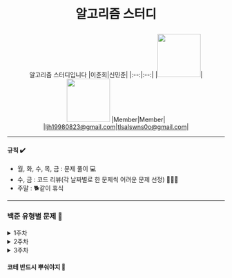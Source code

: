 # <p align="center"> 알고리즘 스터디 </p>

<div align="center">

알고리즘 스터디입니다
|이준희|신민준|
|:--:|:--:|
|<img src="https://github.com/Jun2-Lee.png" width="100" height="100">| <img src="https://github.com/Tizesin.png" width="100">
|Member|Member|
|ljh19980823@gmail.com|tlsalswns0o@gmail.com|

</div>

* * *

#### 규칙 ✔️
- 월, 화, 수, 목, 금 : 문제 풀이 💻
- 수, 금 : 코드 리뷰(각 날짜별로 한 문제씩 어려운 문제 선정) 🧑‍🤝‍🧑
- 주말 : 🐕같이 휴식 

* * * 

### 백준 유형별 문제 🥊
<details>
<summary>1주차</summary>
  
  * 3.12 : [1343] 폴리오미노 , [14916] 거스름돈, [2828] 사과 담기 게임, [2217] 로프 (그리디)
  * 3.13 : [2231] 분해합 , [2309] 일곱난쟁이, [10448] 유레카 이론, [1436] 영화감독 숌, [1018] 체스판 다시 칠하기 (브론즈 문제가 섞여서 1문제 늘어났습니다~) (완전탐색)
  * 3.14 : [1012] 유기농 배추 , [11724] 연결 요소의 개수, [10552] DOM (DFS)
  * 3.15 : [2644] 촌수 계산 , [1260] DFS와BFS, [2178] 미로탐색 (BFS)
</details>
<details>
<summary>2주차</summary>
  
  * 3.18 : [2512] 예산 , [19637] IF문 좀 대신 써줘, [2805] 나무 자르기, [6236] 용돈 관리 (이분탐색)
  * 3.19 : [9655] 돌 게임 , [1463] 1로 만들기, [2193] 이친수, [1904] 01타일 (DP)
  * 3.20 : [1446] 지름길 , [9934] 완전 이진 트리, [14502] 연구소 (그래프)
  * 3.21 : [3474] 교수가 된 현우 , [1344] 축구, [1720] 타일 코드 (수학)
  * 3.22 : [1940] 주몽 , [21921] 블로그, [2559] 수열, [20922] 겹치는 건 싫어 (투포인터)
 </details>
 <details>
<summary>3주차</summary>
  
  * 4.1 : [10808] 알파벳 개수 , [10988] 팰른드롬인지 확인하기, [1159] 농구 경기, [11655] ROT13, [2870] 수학숙제 (문자열)
  * 4.2 : [2979] 트럭 주차 , [1157] 단어 공부, [11723] 집합, [10431] 줄세우기, [8979] 올림픽 (구현)
  * 4.3 : [1620] 나는야 포켓몬 마스터 이다솜 , [2164] 카드2, [3986] 좋은 단어, [9012] 괄호 (자료구조)
  * 4.4 : [9527] 1의 개수 세기 (비트마스킹)
  * 4.5 : [13305] 주유소 , [1758] 알바생 강호, [11508] 2+1 세일, [11399] ATM (그리디)
 </details>















 #### 코테 반드시 뿌숴야지 🦾
